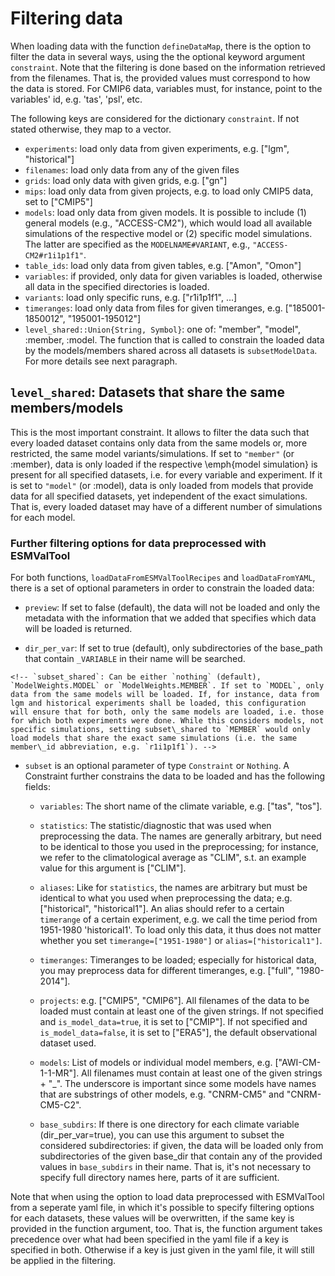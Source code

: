 # Filtering data

When loading data with the function `defineDataMap`, there is the option to filter the data in several ways, using the the optional keyword argument `constraint`.
Note that the filtering is done based on the information retrieved from the filenames. That is, the provided values must correspond to how the data is stored. For CMIP6 data, variables must, for instance, point to the variables' id, e.g. 'tas', 'psl', etc. 

The following keys are considered for the dictionary `constraint`. If not stated otherwise, they map to a vector.

-  `experiments`: load only data from given experiments, e.g. ["lgm", "historical"]
- `filenames`:  load only data from any of the given files
-  `grids`: load only data with given grids, e.g. ["gn"]
- `mips`: load only data from given projects, e.g. to load only CMIP5 data, set to ["CMIP5"]
- `models`: load only data from given models. It is possible to include (1) general models (e.g., "ACCESS-CM2"), which would load all available simulations of the respective model or (2) specific model simulations. The latter are specified as the `MODELNAME#VARIANT`, e.g., `"ACCESS-CM2#r1i1p1f1"`.  
- `table_ids`: load only data from given tables, e.g. ["Amon", "Omon"]
- `variables`: if provided, only data for given variables is loaded, otherwise all data in the specified directories is loaded.
- `variants`: load only specific runs, e.g. ["r1i1p1f1", ...]
- `timeranges`: load only data from files for given timeranges, e.g. ["185001-1850012", "195001-195012"]
- `level_shared::Union{String, Symbol}`: one of: "member", "model", :member, :model. The function that is called to constrain the loaded data by the models/members shared across all datasets is `subsetModelData`. For more details see next paragraph. 

## `level_shared`: Datasets that share the same members/models

This is the most important constraint. It allows to filter the data such that every loaded dataset contains only data from the same models or, more restricted, the same model variants/simulations. If set to `"member"` (or :member), data is only loaded if the respective \emph{model simulation} is present for all specified datasets, i.e. for every variable and experiment. If it is set to `"model"` (or :model), data is only loaded from models that provide data for all specified datasets, yet independent of the exact simulations. That is, every loaded dataset may have of a different number of simulations for each model.



### Further filtering options for data preprocessed with ESMValTool
For both functions, `loadDataFromESMValToolRecipes` and `loadDataFromYAML`, there is a set of optional parameters in order to constrain the loaded data:

- `preview`: If set to false (default), the data will not be loaded and only the metadata with the information that we added that specifies which data will be loaded is returned.

- `dir_per_var`: If set to true (default), only subdirectories of the base\_path that contain `_VARIABLE` in their name will be searched. 


```@raw html
<!-- `subset_shared`: Can be either `nothing` (default), `ModelWeights.MODEL` or `ModelWeights.MEMBER`. If set to `MODEL`, only data from the same models will be loaded. If, for instance, data from lgm and historical experiments shall be loaded, this configuration will ensure that for both, only the same models are loaded, i.e. those for which both experiments were done. While this considers models, not specific simulations, setting subset\_shared to `MEMBER` would only load models that share the exact same simulations (i.e. the same member\_id abbreviation, e.g. `r1i1p1f1`). -->
```

- `subset` is an optional parameter of type `Constraint` or `Nothing`. A Constraint further constrains the data to be loaded and has the following fields:
   
    - `variables`: The short name of the climate variable, e.g. ["tas", "tos"].
    
    - `statistics`: The statistic/diagnostic that was used when preprocessing the data. The names are generally arbitrary, but need to be identical to those you used in the preprocessing; for instance, we refer to the climatological average as "CLIM", s.t. an example value for this argument is ["CLIM"].
    
    - `aliases`: Like for `statistics`, the names are arbitrary but must be identical to what you used when preprocessing the data; e.g. ["historical", "historical1"].
    An alias should refer to a certain `timerange` of a certain experiment, e.g. we call the time period from 1951-1980 'historical1'. To load only this data, it thus does not matter whether you set `timerange=["1951-1980"]` or `alias=["historical1"]`.
    
    - `timeranges`: Timeranges to be loaded; especially for historical data, you may preprocess data for different timeranges,  e.g. ["full", "1980-2014"]. 

    - `projects`:  e.g. ["CMIP5", "CMIP6"]. All filenames of the data to be loaded must contain at least one of the given strings. If not specified and `is_model_data=true`, it is set to ["CMIP"]. If not specified and `is_model_data=false`, it is set to ["ERA5"], the default observational dataset used.

    - `models`: List of models or individual model members, e.g. ["AWI-CM-1-1-MR"]. All filenames must contain at least one of the given strings + "_". The underscore is important since some models have names that are substrings of other models, e.g. "CNRM-CM5" and "CNRM-CM5-C2". 
   
    - `base_subdirs`: If there is one directory for each climate variable (dir\_per\_var=true), you can use this argument to subset the considered subdirectories: if given, the data will be loaded only from subdirectories of the given base\_dir that contain any of the provided values in `base_subdirs` in their name. That is, it's not necessary to specify full directory names here, parts of it are sufficient.


Note that when using the option to load data preprocessed with ESMValTool from a seperate yaml file, 
in which it's possible to specify filtering options for each datasets, these values will be overwritten,
if the same key is provided in the function argument, too. 
That is, the function argument takes precedence over what had been specified in the yaml file if a key is specified in both.
Otherwise if a key is just given in the yaml file, it will still be applied in the filtering.

